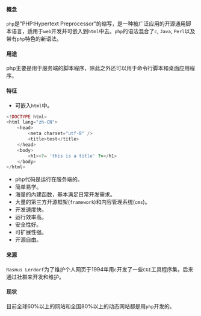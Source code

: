 #### 概念
`php`是"PHP:Hypertext Preprocessor"的缩写，是一种被广泛应用的开源通用脚本语言，适用于`web`开发并可嵌入到`html`中去。`php`的语法混合了`c`, `Java`, `Perl`以及带有`php`特色的新语法。

#### 用途
php主要是用于服务端的脚本程序，除此之外还可以用于命令行脚本和桌面应用程序。

#### 特征
* 可嵌入`html`中。
```php
<!DOCTYPE html>
<html lang="zh-CN">
    <head>
        <meta charset="utf-8" />
        <title>test</title>
    </head>
    <body>
        <h1><?= 'this is a title' ?></h1>
    </body>
</html>
```
* php代码是运行在服务端的。
* 简单易学。
* 海量的內建函数，基本满足日常开发需求。
* 大量的第三方开源框架(`framework`)和内容管理系统(`cms`)。
* 开发速度快。
* 运行效率高。
* 安全性好。
* 可扩展性强。
* 开源自由。

#### 来源
`Rasmus Lerdorf`为了维护个人网页于1994年用`c`开发了一些`CGI`工具程序集，后来通过社群来开发和维护。

#### 现状
目前全球60%以上的网站和全国80%以上的动态网站都是用`php`开发的。